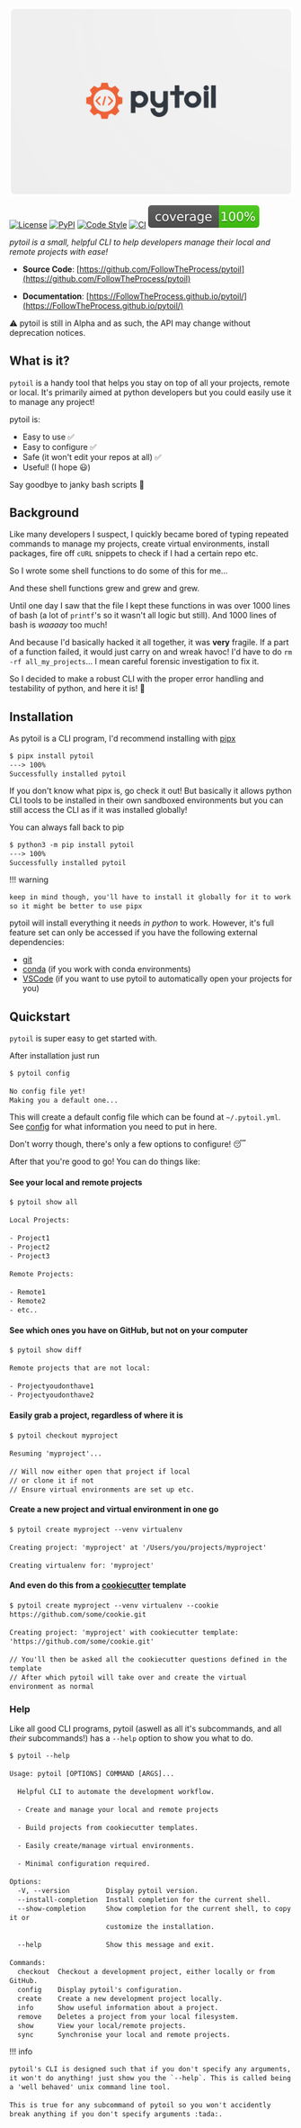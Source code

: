 ![logo](./img/logo.png)

[![License](https://img.shields.io/github/license/FollowTheProcess/pytoil)](https://github.com/FollowTheProcess/pytoil)
[![PyPI](https://img.shields.io/pypi/v/pytoil.svg)](https://pypi.python.org/pypi/pytoil)
[![Code Style](https://img.shields.io/badge/code%20style-black-black)](https://github.com/FollowTheProcess/pytoil)
[![CI](https://github.com/FollowTheProcess/pytoil/workflows/CI/badge.svg)](https://github.com/FollowTheProcess/pytoil/actions?query=workflow%3ACI)
[![Coverage](./img/coverage.svg)](https://github.com/FollowTheProcess/pytoil)

*pytoil is a small, helpful CLI to help developers manage their local and remote projects with ease!*

* **Source Code**: [https://github.com/FollowTheProcess/pytoil](https://github.com/FollowTheProcess/pytoil)

* **Documentation**: [https://FollowTheProcess.github.io/pytoil/](https://FollowTheProcess.github.io/pytoil/)

:warning: pytoil is still in Alpha and as such, the API may change without deprecation notices.

## What is it?

`pytoil` is a handy tool that helps you stay on top of all your projects, remote or local. It's primarily aimed at python developers but you could easily use it to manage any project!

pytoil is:

* Easy to use :white_check_mark:
* Easy to configure :white_check_mark:
* Safe (it won't edit your repos at all) :white_check_mark:
* Useful! (I hope :smiley:)

Say goodbye to janky bash scripts :wave:

## Background

Like many developers I suspect, I quickly became bored of typing repeated commands to manage my projects, create virtual environments, install packages, fire off `cURL` snippets to check if I had a certain repo etc.

So I wrote some shell functions to do some of this for me...

And these shell functions grew and grew and grew.

Until one day I saw that the file I kept these functions in was over 1000 lines of bash (a lot of `printf`'s so it wasn't all logic but still). And 1000 lines of bash is *waaaay* too much!

And because I'd basically hacked it all together, it was **very** fragile. If a part of a function failed, it would just carry on and wreak havoc! I'd have to do `rm -rf all_my_projects`... I mean careful forensic investigation to fix it.

So I decided to make a robust CLI with the proper error handling and testability of python, and here it is! :tada:

## Installation

As pytoil is a CLI program, I'd recommend installing with [pipx]

<div class="termy">

```console
$ pipx install pytoil
---> 100%
Successfully installed pytoil
```

</div>

If you don't know what pipx is, go check it out! But basically it allows python CLI tools to be installed in their own sandboxed environments but you can still access the CLI as if it was installed globally!

You can always fall back to pip

<div class="termy">

```console
$ python3 -m pip install pytoil
---> 100%
Successfully installed pytoil
```

</div>

!!! warning

    keep in mind though, you'll have to install it globally for it to work so it might be better to use pipx

pytoil will install everything it needs *in python* to work. However, it's full feature set can only be accessed if you have the following external dependencies:

* [git]
* [conda] (if you work with conda environments)
* [VSCode] (if you want to use pytoil to automatically open your projects for you)

## Quickstart

`pytoil` is super easy to get started with.

After installation just run

<div class="termy">

```console
$ pytoil config

No config file yet!
Making you a default one...
```

</div>

This will create a default config file which can be found at `~/.pytoil.yml`. See [config] for what information you need to put in here.

Don't worry though, there's only a few options to configure! :sleeping:

After that you're good to go! You can do things like:

#### See your local and remote projects

<div class="termy">

```console
$ pytoil show all

Local Projects:

- Project1
- Project2
- Project3

Remote Projects:

- Remote1
- Remote2
- etc..
```

</div>

#### See which ones you have on GitHub, but not on your computer

<div class="termy">

```console
$ pytoil show diff

Remote projects that are not local:

- Projectyoudonthave1
- Projectyoudonthave2
```

</div>

#### Easily grab a project, regardless of where it is

<div class="termy">

```console
$ pytoil checkout myproject

Resuming 'myproject'...

// Will now either open that project if local
// or clone it if not
// Ensure virtual environments are set up etc.
```

</div>

#### Create a new project and virtual environment in one go

<div class="termy">

```console
$ pytoil create myproject --venv virtualenv

Creating project: 'myproject' at '/Users/you/projects/myproject'

Creating virtualenv for: 'myproject'
```

</div>

#### And even do this from a [cookiecutter] template

<div class="termy">

```console
$ pytoil create myproject --venv virtualenv --cookie https://github.com/some/cookie.git

Creating project: 'myproject' with cookiecutter template: 'https://github.com/some/cookie.git'

// You'll then be asked all the cookiecutter questions defined in the template
// After which pytoil will take over and create the virtual environment as normal
```

</div>

[pipx]: https://pipxproject.github.io/pipx/
[cookiecutter]: https://cookiecutter.readthedocs.io/en/1.7.2/

### Help

Like all good CLI programs, pytoil (aswell as all it's subcommands, and all *their* subcommands!) has a `--help` option to show you what to do.

<div class="termy">

```console
$ pytoil --help

Usage: pytoil [OPTIONS] COMMAND [ARGS]...

  Helpful CLI to automate the development workflow.

  - Create and manage your local and remote projects

  - Build projects from cookiecutter templates.

  - Easily create/manage virtual environments.

  - Minimal configuration required.

Options:
  -V, --version         Display pytoil version.
  --install-completion  Install completion for the current shell.
  --show-completion     Show completion for the current shell, to copy it or
                        customize the installation.

  --help                Show this message and exit.

Commands:
  checkout  Checkout a development project, either locally or from GitHub.
  config    Display pytoil's configuration.
  create    Create a new development project locally.
  info      Show useful information about a project.
  remove    Deletes a project from your local filesystem.
  show      View your local/remote projects.
  sync      Synchronise your local and remote projects.
```

</div>

!!! info
    
    pytoil's CLI is designed such that if you don't specify any arguments, it won't do anything! just show you the `--help`. This is called being a 'well behaved' unix command line tool.

    This is true for any subcommand of pytoil so you won't accidently break anything if you don't specify arguments :tada:.

[git]: https://git-scm.com
[conda]: https://docs.conda.io/en/latest/
[VSCode]: https://code.visualstudio.com
[config]: config.md
